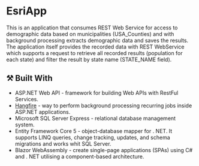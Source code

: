 # EsriApp

This is an application that consumes REST Web Service for access to demographic data based on municipalities (USA_Counties) and with background processing extracts demographic data and saves the results.
The application itself provides the recorded data with REST WebService which supports a request to retrieve all recorded results (population
for each state) and filter the result by state name (STATE_NAME field).

## :hammer_and_pick: Built With

- ASP.NET Web API - framework for building Web APIs with RestFul Services.
- [Hangfire](https://github.com/HangfireIO/Hangfire) - way to perform background processing recurring jobs inside ASP.NET applications.
- Microsoft SQL Server Express - relational database management system.
- Entity Framework Core 5 - object-database mapper for . NET. It supports LINQ queries, change tracking, updates, and schema migrations and works whit SQL Server.
- Blazor WebAssembly - create single-page applications (SPAs) using C# and . NET utilising a component-based architecture.
